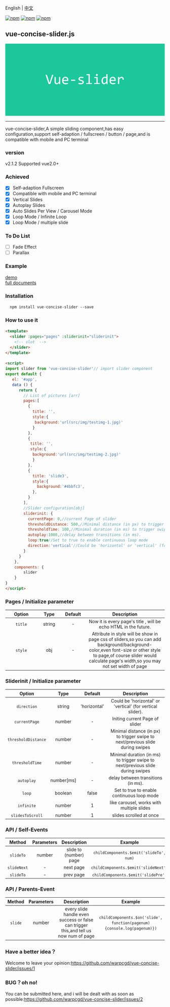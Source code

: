 English | [中文](README.md)

[![npm](https://img.shields.io/npm/v/vue-concise-slider.svg)](https://www.npmjs.com/package/vue-concise-slider)
[![npm](https://img.shields.io/npm/dw/vue-concise-slider.svg)](https://www.npmjs.com/package/vue-concise-slider)
[![npm](https://img.shields.io/github/size/warpcgd/vue-concise-slider/dist/module.js.svg)](https://www.npmjs.com/package/vue-concise-slider)

## vue-concise-slider.js
![](vue-slider-github.jpg)
* * *

vue-concise-slider,A simple sliding component,has easy configuration,support self-adaption / fullscreen / button / page,and is compatible with mobile and PC terminal

### version
v2.1.2  Supported vue2.0+

### Achieved
- [x] Self-adaption Fullscreen
- [x] Compatible with mobile and PC terminal
- [x] Vertical Slides
- [x] Autoplay Slides
- [x] Auto Slides Per View / Carousel Mode
- [x] Loop Mode / Infinite Loop
- [x] Loop Mode / multiple slide

### To Do List
- [ ] Fade Effect
- [ ] Parallax

### Example

[demo](https://warpcgd.github.io/vue-concise-slider/index.html)</br>
[full documents](https://github.com/warpcgd/vue-concise-slider/tree/gh-pages)

### Installation

```html
  npm install vue-concise-slider --save
```

### How to use it

```html
<template>
  <slider :pages="pages" :sliderinit="sliderinit">
    <!-- slot  -->
  </slider>
</template>

<script>
import slider from 'vue-concise-slider'// import slider component
export default {
   el: '#app',
   data () {
      return {
        // List of pictures [arr]
        pages:[
          {
            title: '',
            style:{
             background:'url(src/img/testimg-1.jpg)'
            }
          },
          {
           title: '',
           style:{
            background:'url(src/img/testimg-2.jpg)'
            }
          },
          {
            title: 'slide3',
            style:{
              background:'#4bbfc3',
            },
          }
        ],
        //Slider configuration[obj]
        sliderinit: {
          currentPage: 0,//current Page of slider
          thresholdDistance: 500,//Minimal distance (in px) to trigger swipe to next/previous slide during swipes
          thresholdTime: 100,//Minimal duration (in ms) to trigger swipe to next/previous slide during swipes
          autoplay:1000,//delay between transitions (in ms).
          loop:true//Set to true to enable continuous loop mode
          direction:'vertical'//Could be 'horizontal' or 'vertical' (for vertical slider).
        }
      }
    },
    components: {
        slider
    }
}
</script>

```
### Pages / Initialize parameter
<table width="100%">
<thead>
  <tr>
    <th width="20%">Option</th>
    <th width="15%">Type</th>
    <th width="15%">Default</th>
    <th width="50%">Description</th>
  </tr>
</thead>
<tbody>
  <tr align="center">
    <td><code>title</code></td>
    <td>string</td>
    <td>-</td>
    <td>Now it is every page's title , will be echo HTML in the future.</td>
  </tr>
  <tr align="center">
    <td><code>style</code></td>
    <td>obj</td>
    <td>-</td>
    <td>Attribute in style will be show in page css of sliders,so you can add background/background-color,even font-size or other style to page,of course slider would calculate page's width,so you may not set width of page </td>
  </tr>
 </tbody>
</table>

### Sliderinit / Initialize parameter

<table width="100%">
<thead>
  <tr>
    <th width="20%">Option</th>
    <th width="15%">Type</th>
    <th width="15%">Default</th>
    <th width="50%">Description</th>
  </tr>
</thead>
<tbody>
  <tr align="center">
    <td><code>direction</code></td>
    <td>string</td>
    <td>'horizontal'</td>
    <td>Could be 'horizontal' or 'vertical' (for vertical slider).</td>
  </tr>
  <tr align="center">
    <td><code>currentPage</code></td>
    <td>number</td>
    <td>-</td>
    <td>Initing current Page of slider</td>
  </tr>
  <tr align="center">
    <td><code>thresholdDistance</code></td>
    <td>number</td>
    <td>-</td>
    <td>Minimal distance (in px) to trigger swipe to next/previous slide during swipes</td>
  </tr>
  <tr align="center">
    <td><code>thresholdTime</code></td>
    <td>number</td>
    <td>-</td>
    <td>Minimal duration (in ms) to trigger swipe to next/previous slide during swipes</td>
  </tr>
  <tr align="center">
    <td><code>autoplay</code></td>
    <td>number[ms]</td>
    <td>-</td>
    <td>delay between transitions (in ms).</td>
  </tr>
  <tr align="center">
    <td><code>loop</code></td>
    <td>boolean</td>
    <td>false</td>
    <td>Set to true to enable continuous loop mode</td>
  </tr>
  <tr align="center">
    <td><code>infinite</code></td>
    <td>number</td>
    <td>1</td>
    <td>like carousel, works with multiple slides</td>
  </tr>
  <tr align="center">
    <td><code>slidesToScroll</code></td>
    <td>number</td>
    <td>1</td>
    <td>slides scrolled at once</td>
  </tr>
 </tbody>
</table>

### API / Self-Events

<table width="100%" align="center">
<thead>
  <tr>
    <th align="center" width="12.5%">Method</th>
    <th align="center" width="12.5%">Parameters</th>
    <th align="center" width="35%">Description</th>
    <th align="center" width="40%">Example</th>
  </tr>
</thead>
<tbody>
  <tr align="center">
    <td><code>slideTo</code></td>
    <td>number</td>
    <td>slide to (number) page</td>
    <td><code>childComponents.$emit('slideTo', num)</code></td>
  </tr>
 <tr align="center">
    <td><code>slideNext</code></td>
    <td>-</td>
    <td>next page</td>
    <td><code>childComponents.$emit('slideNext')</code></td>
  </tr>
  <tr align="center">
    <td><code>slideTo</code></td>
    <td>-</td>
    <td>prev page</td>
    <td><code>childComponents.$emit('slidePre')</code></td>
  </tr>
 </tbody>
</table>

### API / Parents-Event

<table width="100%" align="center">
<thead>
  <tr>
    <th align="center" width="12.5%">Method</th>
    <th align="center" width="12.5%">Parameters</th>
    <th align="center" width="35%">Description</th>
    <th align="center" width="40%">Example</th>
  </tr>
</thead>
<tbody>
  <tr align="center">
    <td><code>slide</code></td>
    <td>number</td>
    <td>every slide handle even success or false can trigger this,and tell us now num of page</td>
    <td><code>childComponents.$on('slide', function(pagenum){console.log(pagenum)})</code></td>
  </tr>
 </tbody>
</table>

### Have a better idea？
Welcome to leave your opinion:https://github.com/warpcgd/vue-concise-slider/issues/1

### BUG？oh no!
You can be submitted here, and i will be dealt with as soon as possible:https://github.com/warpcgd/vue-concise-slider/issues/2
